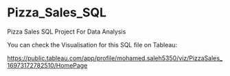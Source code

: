 # Pizza_Sales_SQL
Pizza Sales SQL Project For Data Analysis

You can check the Visualisation for this SQL file on Tableau:

https://public.tableau.com/app/profile/mohamed.saleh5350/viz/PizzaSales_16973172782510/HomePage
